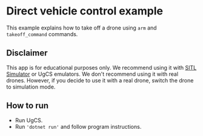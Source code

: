 ﻿# Direct vehicle control example

This example explains how to take off a drone using `arm` and `takeoff_command` commands.

## Disclaimer
This app is for educational purposes only. We recommend using it with [SITL Simulator](https://ardupilot.org/dev/docs/sitl-simulator-software-in-the-loop.html) or UgCS emulators. We don't recommend using it with real drones. 
However, if you decide to use it with a real drone, switch the drone to simulation mode.

## How to run
- Run UgCS.
- Run `'dotnet run'` and follow program instructions.